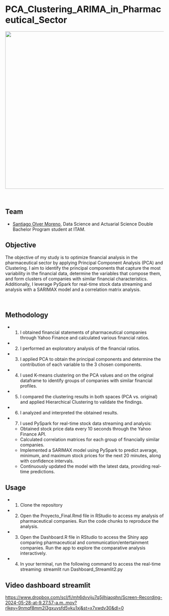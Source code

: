 # PCA_Clustering_ARIMA_in_Pharmaceutical_Sector

<p align="center">
  <img width="800" height="500" src="https://www.investywise.com/wp-content/uploads/2020/02/financial-ratios-large.png">
</p>

<br>

## Team

- [Santiago Olver Moreno](https://github.com/SantiOlvera), Data Science and Actuarial Science Double Bachelor Program student at ITAM.

## Objective

The objective of my study is to optimize financial analysis in the pharmaceutical sector by applying Principal Component Analysis (PCA) and Clustering. I aim to identify the principal components that capture the most variability in the financial data, determine the variables that compose them, and form clusters of companies with similar financial characteristics. Additionally, I leverage PySpark for real-time stock data streaming and analysis with a SARIMAX model and a correlation matrix analysis.

<br>

## Methodology

- 1. I obtained financial statements of pharmaceutical companies through Yahoo Finance and calculated various financial ratios.
- 2. I performed an exploratory analysis of the financial ratios.
- 3. I applied PCA to obtain the principal components and determine the contribution of each variable to the 3 chosen components.
- 4. I used K-means clustering on the PCA values and on the original dataframe to identify groups of companies with similar financial profiles.
- 5. I compared the clustering results in both spaces (PCA vs. original) and applied Hierarchical Clustering to validate the findings.
- 6. I analyzed and interpreted the obtained results.
- 7. I used PySpark for real-time stock data streaming and analysis:
  - Obtained stock price data every 10 seconds through the Yahoo Finance API.
  - Calculated correlation matrices for each group of financially similar companies.
  - Implemented a SARIMAX model using PySpark to predict average, minimum, and maximum stock prices for the next 20 minutes, along with confidence intervals.
  - Continuously updated the model with the latest data, providing real-time predictions.

## Usage
- 1. Clone the repository
- 2. Open the Proyecto_Final.Rmd file in RStudio to access my analysis of pharmaceutical companies. Run the code chunks to reproduce the analysis.
- 3. Open the Dashboard.R file in RStudio to access the Shiny app comparing pharmaceutical and communication/entertainment companies. Run the app to explore the comparative analysis interactively.
- 4. In your terminal, run the following command to access the real-time streaming:  streamlit run Dashboard_Streamlit2.py
 
## Video dashboard streamlit
https://www.dropbox.com/scl/fi/mh6dvviju7q5jlhiaoqhn/Screen-Recording-2024-05-28-at-9.27.57-a.m..mov?rlkey=9nmqf8mm2l3gxuvsfd5vku1xj&st=x7xwdv30&dl=0
